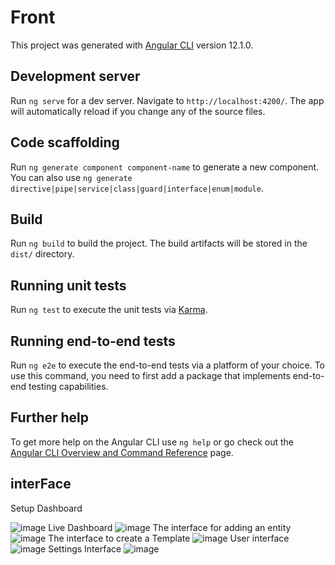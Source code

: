 # Front

This project was generated with [Angular CLI](https://github.com/angular/angular-cli) version 12.1.0.

## Development server

Run `ng serve` for a dev server. Navigate to `http://localhost:4200/`. The app will automatically reload if you change any of the source files.

## Code scaffolding

Run `ng generate component component-name` to generate a new component. You can also use `ng generate directive|pipe|service|class|guard|interface|enum|module`.

## Build

Run `ng build` to build the project. The build artifacts will be stored in the `dist/` directory.

## Running unit tests

Run `ng test` to execute the unit tests via [Karma](https://karma-runner.github.io).

## Running end-to-end tests

Run `ng e2e` to execute the end-to-end tests via a platform of your choice. To use this command, you need to first add a package that implements end-to-end testing capabilities.

## Further help

To get more help on the Angular CLI use `ng help` or go check out the [Angular CLI Overview and Command Reference](https://angular.io/cli) page.
## interFace
Setup Dashboard

![image](https://user-images.githubusercontent.com/82281597/219099077-a01f185e-f802-446b-bf2a-6c3e7dc917f2.png)
Live Dashboard
![image](https://user-images.githubusercontent.com/82281597/219099244-0c328ec1-9e1a-4864-ab9b-3c5b4aa6c3b2.png)
The interface for adding an entity
![image](https://user-images.githubusercontent.com/82281597/219099376-bfc78afe-2be0-4d33-9900-661256a8a114.png)
The interface to create a Template
![image](https://user-images.githubusercontent.com/82281597/219099486-80259363-6da7-4072-b87f-0874b725ee70.png)
User interface
![image](https://user-images.githubusercontent.com/82281597/219099564-d720be87-4546-44f2-805e-b411ace8d656.png)
Settings Interface
![image](https://user-images.githubusercontent.com/82281597/219099746-e3312cc4-32b9-477f-addd-22b6826396de.png)




